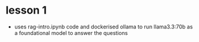 # lesson 1
- uses rag-intro.ipynb code and dockerised ollama to run llama3.3:70b as a foundational model to answer the questions